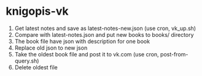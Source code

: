 # knigopis-vk

1. Get latest notes and save as latest-notes-new.json (use cron, vk\_up.sh)
2. Compare with latest-notes.json and put new books to books/ directory
3. The book file have json with description for one book
4. Replace old json to new json
5. Take the oldest book file and post it to vk.com (use cron, post-from-query.sh)
6. Delete oldest file
